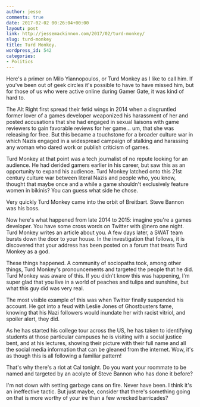 ```yaml
---
author: jesse
comments: true
date: 2017-02-02 00:26:04+00:00
layout: post
link: http://jessemackinnon.com/2017/02/turd-monkey/
slug: turd-monkey
title: Turd Monkey.
wordpress_id: 542
categories:
- Politics
---
```


Here's a primer on Milo Yiannopoulos, or Turd Monkey as I like to call him. If you've been out of geek circles it's possible to have to have missed him, but for those of us who were active online during Gamer Gate, it was kind of hard to.

The Alt Right first spread their fetid wings in 2014 when a disgruntled former lover of a games developer weaponized his harassment of her and posted accusations that she had engaged in sexual liaisons with game reviewers to gain favorable reviews for her game... um, that she was releasing for free. But this became a touchstone for a broader culture war in which Nazis engaged in a widespread campaign of stalking and harassing any woman who dared work or publish criticism of games.

Turd Monkey at that point was a tech journalist of no repute looking for an audience. He had derided gamers earlier in his career, but saw this as an opportunity to expand his audience. Turd Monkey latched onto this 21st century culture war between literal Nazis and people who, you know, thought that maybe once and a while a game shouldn't exclusively feature women in bikinis? You can guess what side he chose.

Very quickly Turd Monkey came into the orbit of Breitbart. Steve Bannon was his boss.

Now here's what happened from late 2014 to 2015: imagine you're a games developer. You have some cross words on Twitter with @nero one night. Turd Monkey writes an article about you. A few days later, a SWAT team bursts down the door to your house. In the investigation that follows, it is discovered that your address has been posted on a forum that treats Turd Monkey as a god.

These things happened. A community of sociopaths took, among other things, Turd Monkey's pronouncements and targeted the people that he did. Turd Monkey was aware of this. If you didn't know this was happening, I'm super glad that you live in a world of peaches and tulips and sunshine, but what this guy did was very real.

The most visible example of this was when Twitter finally suspended his account. He got into a feud with Leslie Jones of Ghostbusters fame, knowing that his Nazi followers would inundate her with racist vitriol, and spoiler alert, they did.

As he has started his college tour across the US, he has taken to identifying students at those particular campuses he is visiting with a social justice bent, and at his lectures, showing their picture with their full name and all the social media information that can be gleaned from the internet. Wow, it's as though this is all following a familiar pattern!

That's why there's a riot at Cal tonight. Do you want your roommate to be named and targeted by an acolyte of Steve Bannon who has done it before?

I'm not down with setting garbage cans on fire. Never have been. I think it's an ineffective tactic. But just maybe, consider that there's something going on that is more worthy of your ire than a few wrecked barricades?
